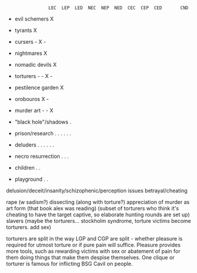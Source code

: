 
                    LEC  LEP  LED  NEC  NEP  NED  CEC  CEP  CED       CND
- evil schemers      X
- tyrants                 X
- cursers                 -    X              -
- nightmares                        X
- nomadic devils                         X
- torturers                    -         -    X              -
- pestilence garden                                X
- orobouros                                             X    -
- murder art                   -              -              X

- "black hole"/shadows                        .
- prison/research         .    .         .    .         .    .
- deluders                     .    .    .    .         .    .
- necro resurrection                     .         .    .
- children                          .              .
- playground                        .              .



delusion/deceit/insanity/schizophenic/perception issues
betrayal/cheating

rape (w sadism?)
dissecting (along with torture?)
appreciation of murder as art form (that book alex was reading) (subset of torturers who think it's cheating to have the target captive, so elaborate hunting rounds are set up)
slavers (maybe the torturers... stockholm syndrome, torture victims become torturers. add sex)


torturers are split in the way LGP and CGP are split - whether pleasure is required for utmost torture or if pure pain will suffice. Pleasure provides more tools, such as rewarding victims with sex or abatement of pain for them doing things that make them despise themselves. One clique or torturer is famous for inflicting BSG Cavil on people.

